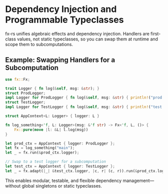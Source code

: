 # Dependency Injection and Programmable Typeclasses

fx-rs unifies algebraic effects and dependency injection. Handlers are first-class values, not static typeclasses, so you can swap them at runtime and scope them to subcomputations.

## Example: Swapping Handlers for a Subcomputation

```rust
use fx::Fx;

trait Logger { fn log(&self, msg: &str); }
struct ProdLogger;
impl Logger for ProdLogger { fn log(&self, msg: &str) { println!("prod: {}", msg); } }
struct TestLogger;
impl Logger for TestLogger { fn log(&self, msg: &str) { println!("test: {}", msg); } }

struct AppContext<L: Logger> { logger: L }

fn log_something<'f, L: Logger>(msg: &'f str) -> Fx<'f, L, ()> {
    Fx::pure(move |l: &L| l.log(msg))
}

let prod_ctx = AppContext { logger: ProdLogger };
let fx = log_something("main");
let _ = fx.run(&prod_ctx.logger);

// Swap to a test logger for a subcomputation
let test_ctx = AppContext { logger: TestLogger };
let _ = fx.adapt(|_| &test_ctx.logger, |c, r| (c, r)).run(&prod_ctx.logger);
```

This enables modular, testable, and flexible dependency management—without global singletons or static typeclasses.
